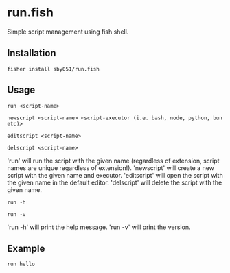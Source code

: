 # run.fish

Simple script management using fish shell.

## Installation

```fish
fisher install sby051/run.fish
```

## Usage

```fish
run <script-name>
```

```fish
newscript <script-name> <script-executor (i.e. bash, node, python, bun etc)>
```

```fish
editscript <script-name>
```

```fish
delscript <script-name>
```

'run' will run the script with the given name (regardless of extension, script names are unique regardless of extension!). 'newscript' will create a new script with the given name and executor. 'editscript' will open the script with the given name in the default editor. 'delscript' will delete the script with the given name.

```fish
run -h
```

```fish
run -v
```

'run -h' will print the help message. 'run -v' will print the version.

## Example

```fish
run hello
```